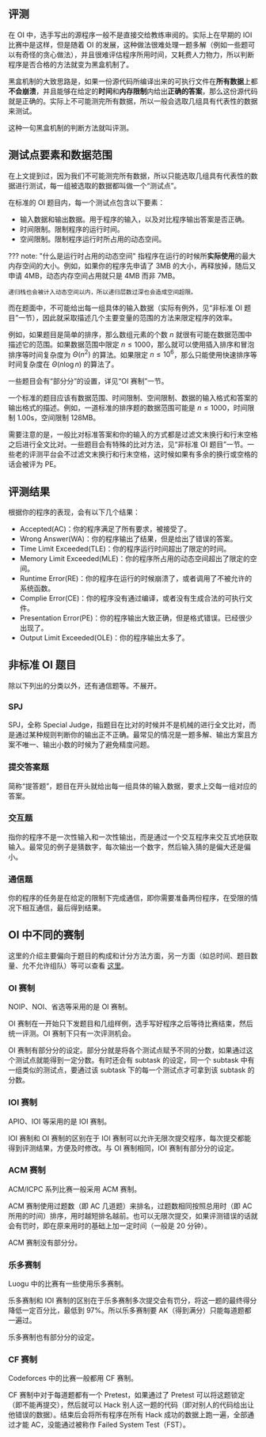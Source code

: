 ## 评测

在 OI 中，选手写出的源程序一般不是直接交给教练审阅的。实际上在早期的 IOI 比赛中是这样，但是随着 OI 的发展，这种做法很难处理一题多解（例如一些题可以有奇怪的贪心做法），并且很难评估程序所用时间，又耗费人力物力，所以判断程序是否合格的方法就变为黑盒机制了。

黑盒机制的大致思路是，如果一份源代码所编译出来的可执行文件在**所有数据**上都**不会崩溃**，并且能够在给定的**时间**和**内存限制**内给出**正确的答案**，那么这份源代码就是正确的。实际上不可能测完所有数据，所以一般会选取几组具有代表性的数据来测试。

这种一句黑盒机制的判断方法就叫评测。

## 测试点要素和数据范围

在上文提到过，因为我们不可能测完所有数据，所以只能选取几组具有代表性的数据进行测试，每一组被选取的数据都叫做一个“测试点”。

在标准的 OI 题目内，每一个测试点包含以下要素：

+ 输入数据和输出数据。用于程序的输入，以及对比程序输出答案是否正确。
+ 时间限制。限制程序的运行时间。
+ 空间限制。限制程序运行时所占用的动态空间。

??? note: "什么是运行时占用的动态空间"
    指程序在运行的时候所**实际使用**的最大内存空间的大小。例如，如果你的程序先申请了 3MB 的大小，再释放掉，随后又申请 4MB，动态内存空间占用就只是 4MB 而非 7MB。
    
    递归栈也会被计入动态空间以内，所以递归层数过深也会造成空间超限。

而在题面中，不可能给出每一组具体的输入数据（实际有例外，见“非标准 OI 题目”一节），因此就采取描述几个主要变量的范围的方法来限定程序的效率。

例如，如果题目是简单的排序，那么数组元素的个数 $n$ 就很有可能在数据范围中描述它的范围。如果数据范围中限定 $n\leq 1000$，那么就可以使用插入排序和冒泡排序等时间复杂度为 $\Theta(n^2)$ 的算法。如果限定 $n\leq 10^6$，那么只能使用快速排序等时间复杂度在 $\Theta(n\log n)$ 的算法了。

一些题目会有“部分分”的设置，详见“OI 赛制”一节。

一个标准的题目应该有数据范围、时间限制、空间限制、数据的输入格式和答案的输出格式的描述。例如，一道标准的排序题的数据范围可能是 $n\leq 1000$，时间限制 1.00s，空间限制 128MB。

需要注意的是，一般比对标准答案和你的输入的方式都是过滤文末换行和行末空格之后进行全文比对。一些题目会有特殊的比对方法，见“非标准 OI 题目”一节。一些老的评测平台会不过滤文末换行和行末空格，这时候如果有多余的换行或空格的话会被评为 PE。

## 评测结果

根据你的程序的表现，会有以下几个结果：

+ Accepted(AC)：你的程序满足了所有要求，被接受了。
+ Wrong Answer(WA)：你的程序输出了结果，但是给出了错误的答案。
+ Time Limit Exceeded(TLE)：你的程序运行时间超出了限定的时间。
+ Memory Limit Exceeded(MLE)：你的程序所占用的动态空间超出了限定的空间。
+ Runtime Error(RE)：你的程序在运行的时候崩溃了，或者调用了不被允许的系统函数。
+ Complie Error(CE)：你的程序没有通过编译，或者没有生成合法的可执行文件。
+ Presentation Error(PE)：你的程序输出大致正确，但是格式错误。已经很少出现了。
+ Output Limit Exceeded(OLE)：你的程序输出太多了。

## 非标准 OI 题目

除以下列出的分类以外，还有通信题等。不展开。

### SPJ

SPJ，全称 Special Judge，指题目在比对的时候并不是机械的进行全文比对，而是通过某种规则判断你的输出正不正确。最常见的情况是一题多解、输出方案且方案不唯一、输出小数的时候为了避免精度问题。

### 提交答案题

简称“提答题”，题目在开头就给出每一组具体的输入数据，要求上交每一组对应的答案。

### 交互题

指你的程序不是一次性输入和一次性输出，而是通过一个交互程序来交互式地获取输入。最常见的例子是猜数字，每次输出一个数字，然后输入猜的是偏大还是偏小。

### 通信题

你的程序的任务是在给定的限制下完成通信，即你需要准备两份程序，在受限的情况下相互通信，最后得到结果。

## OI 中不同的赛制

这里的介绍主要偏向于题目的构成和计分方法方面，另一方面（如总时间、题目数量、允不允许组队）等可以查看 [这里](./oi/#_4)。

### OI 赛制

NOIP、NOI、省选等采用的是 OI 赛制。

OI 赛制在一开始只下发题目和几组样例，选手写好程序之后等待比赛结束，然后统一评测。OI 赛制下只有一次评测机会。

OI 赛制有部分分的设定。部分分就是将各个测试点赋予不同的分数，如果通过这个测试点就能得到一定分数。有时还会有 subtask 的设定，同一个 subtask 中有一组类似的测试点，要通过该 subtask 下的每一个测试点才可拿到该 subtask 的分数。

### IOI 赛制

APIO、IOI 等采用的是 IOI 赛制。

IOI 赛制和 OI 赛制的区别在于 IOI 赛制可以允许无限次提交程序，每次提交都能得到评测结果，方便及时修改。与 OI 赛制相同，IOI 赛制有部分分的设定。

### ACM 赛制

ACM/ICPC 系列比赛一般采用 ACM 赛制。

ACM 赛制使用过题数（即 AC 几道题）来排名，过题数相同按照总用时（即 AC 所用的时间）排序，用时越短排名越前。也可以无限次提交，如果评测错误的话就会有罚时，即在原来用时的基础上加一定时间（一般是 20 分钟）。

ACM 赛制没有部分分。

### 乐多赛制

Luogu 中的比赛有一些使用乐多赛制。

乐多赛制和 IOI 赛制的区别在于乐多赛制多次提交会有罚分，将这一题的最终得分降低一定百分比，最低到 97%。所以乐多赛制要 AK（得到满分）只能每道题都一遍过。

乐多赛制也有部分分的设定。

### CF 赛制

Codeforces 中的比赛一般都用 CF 赛制。

CF 赛制中对于每道题都有一个 Pretest，如果通过了 Pretest 可以将这题锁定（即不能再提交），然后就可以 Hack 别人这一题的代码（即对别人的代码给出让他错误的数据）。结束后会将所有程序在所有 Hack 成功的数据上跑一遍，全部通过才能 AC，没能通过被称作 Failed System Test（FST）。
